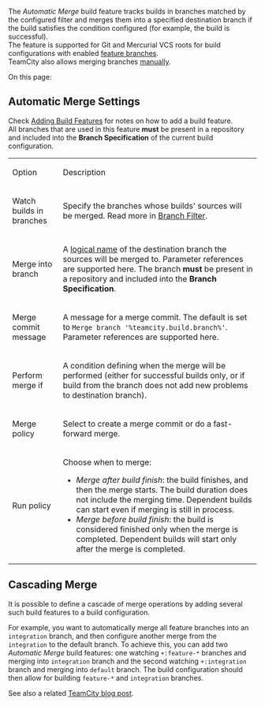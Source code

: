 [//]: # (title: Automatic Merge)
[//]: # (auxiliary-id: Automatic Merge)

The _Automatic Merge_ build feature tracks builds in branches matched by the configured filter and merges them into a specified destination branch if the build satisfies the condition configured (for example, the build is successful).   
The feature is supported for Git and Mercurial VCS roots for build configurations with enabled [feature branches](working-with-feature-branches.md).   
TeamCity also allows merging branches [manually](working-with-feature-branches.md#Manual+branch+merging).

On this page:

<tag-list of="chapter" mode="tree" depth="4"/>

## Automatic Merge Settings

Check [Adding Build Features](adding-build-features.md) for notes on how to add a build feature.   
All branches that are used in this feature __must__ be present in a repository and included into the __Branch Specification__ of the current build configuration.

<table>

<tr><td>

Option

</td>
<td>

Description

</td>
</tr><tr>
<td>

Watch builds in branches

</td><td>

Specify the branches whose builds' sources will be merged. Read more in [Branch Filter](branch-filter.md).

</td>
</tr><tr>
<td>

Merge into branch

</td><td>

A [logical name](working-with-feature-branches.md#Logical+branch+name) of the destination branch the sources will be merged to. Parameter references are supported here. The branch __must__ be present in a repository and included into the __Branch Specification__.

</td>
</tr><tr>
<td>

Merge commit message

</td><td>

A message for a merge commit. The default is set to `Merge branch '%teamcity.build.branch%'`. Parameter references are supported here.

</td>
</tr><tr>
<td>

Perform merge if

</td><td>

A condition defining when the merge will be performed (either for successful builds only, or if build from the branch does not add new problems to destination branch).

</td>
</tr><tr>
<td>

Merge policy

</td><td>

Select to create a merge commit or do a fast\-forward merge.

</td>
</tr><tr>
<td>

Run policy

</td><td>

Choose when to merge:
* _Merge after build finish_: the build finishes, and then the merge starts. The build duration does not include the merging time. Dependent builds can start even if merging is still in process.
* _Merge before build finish_: the build is considered finished only when the merge is completed. Dependent builds will start only after the merge is completed.

</td>
</tr>
</table>

## Cascading Merge

It is possible to define a cascade of merge operations by adding several such build features to a build configuration.

For example, you want to automatically merge all feature branches into an `integration` branch, and then configure another merge from the `integration` to the default branch. To achieve this, you can add two _Automatic Merge_ build features: one watching `+:feature-*` branches and merging into `integration` branch and the second watching `+:integration` branch and merging into `default` branch. The build configuration should then allow for building `feature-*` and `integration` branches.


    
See also a related [TeamCity blog post](http://blog.jetbrains.com/teamcity/2013/10/automatic-merge/).

 

 
